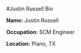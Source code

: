 #Justin Russell Bio

**Name:** Justin Russell

**Occupation:** SCM Engineer

**Location:** Plano, TX
